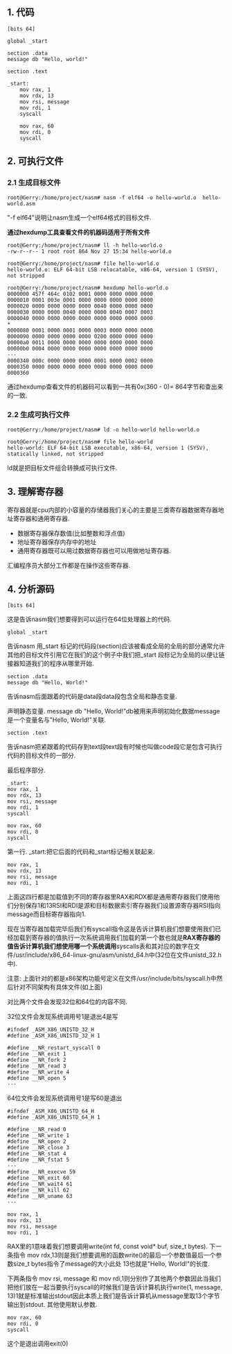 
## 1. 代码

```
[bits 64]

global _start

section .data
message db "Hello, world!"

section .text 

_start:
    mov rax, 1
    mov rdx, 13
    mov rsi, message
    mov rdi, 1
    syscall

    mov rax, 60
    mov rdi, 0
    syscall
```

## 2. 可执行文件

### 2.1 生成目标文件

```
root@Gerry:/home/project/nasm# nasm -f elf64 -o hello-world.o  hello-world.asm
```

"-f elf64"说明让nasm生成一个elf64格式的目标文件. 

**通过hexdump工具查看文件的机器码适用于所有文件**

```
root@Gerry:/home/project/nasm# ll -h hello-world.o
-rw-r--r-- 1 root root 864 Nov 27 15:34 hello-world.o

root@Gerry:/home/project/nasm# file hello-world.o
hello-world.o: ELF 64-bit LSB relocatable, x86-64, version 1 (SYSV), not stripped

root@Gerry:/home/project/nasm# hexdump hello-world.o
0000000 457f 464c 0102 0001 0000 0000 0000 0000
0000010 0001 003e 0001 0000 0000 0000 0000 0000
0000020 0000 0000 0000 0000 0040 0000 0000 0000
0000030 0000 0000 0040 0000 0000 0040 0007 0003
0000040 0000 0000 0000 0000 0000 0000 0000 0000
*
0000080 0001 0000 0001 0000 0003 0000 0000 0000
0000090 0000 0000 0000 0000 0200 0000 0000 0000
00000a0 0011 0000 0000 0000 0000 0000 0000 0000
00000b0 0004 0000 0000 0000 0000 0000 0000 0000
···
0000340 000c 0000 0000 0000 0001 0000 0002 0000
0000350 0000 0000 0000 0000 0000 0000 0000 0000
0000360
```

通过hexdump查看文件的机器码可以看到一共有0x(360 - 0)= 864字节和查出来的一致. 

### 2.2 生成可执行文件

```
root@Gerry:/home/project/nasm# ld -o hello-world hello-world.o

root@Gerry:/home/project/nasm# file hello-world  
hello-world: ELF 64-bit LSB executable, x86-64, version 1 (SYSV), statically linked, not stripped
```

ld就是把目标文件组合转换成可执行文件. 

## 3. 理解寄存器

寄存器就是cpu内部的小容量的存储器我们关心的主要是三类寄存器数据寄存器地址寄存器和通用寄存器. 

- 数据寄存器保存数值(比如整数和浮点值)
- 地址寄存器保存内存中的地址
- 通用寄存器既可以用过数据寄存器也可以用做地址寄存器. 

汇编程序员大部分工作都是在操作这些寄存器. 

## 4. 分析源码

```
[bits 64]
```

这是告诉nasm我们想要得到可以运行在64位处理器上的代码. 

```
global _start
```

告诉nasm 用\_start 标记的代码段(section)应该被看成全局的全局的部分通常允许其他的目标文件引用它在我们的这个例子中我们把\_start 段标记为全局的以便让链接器知道我们的程序从哪里开始. 

```
section .data
message db "Hello, World!"
```

告诉nasm后面跟着的代码是data段data段包含全局和静态变量. 

声明静态变量. message db "Hello, World!"db被用来声明初始化数据message是一个变量名与"Hello, World!"关联. 

```
section .text
```

告诉nasm把紧跟着的代码存到text段text段有时候也叫做code段它是包含可执行代码的目标文件的一部分. 

最后程序部分. 

```
_start:
mov rax, 1
mov rdx, 13
mov rsi, message
mov rdi, 1
syscall

mov rax, 60
mov rdi, 0
syscall
```

第一行. \_start:把它后面的代码和_start标记相关联起来. 

```
mov rax, 1
mov rdx, 13
mov rsi, message
mov rdi, 1
```

上面这四行都是加载值到不同的寄存器里RAX和RDX都是通用寄存器我们使用他们分别保存1和13RSI和RDI是源和目标数据索引寄存器我们设置源寄存器RSI指向message而目标寄存器指向1. 

现在当寄存器加载完毕后我们有syscall指令这是告诉计算机我们想要使用我们已经加载到寄存器的值执行一次系统调用我们加载的第一个数也就是**RAX寄存器的值告诉计算机我们想使用哪一个系统调用**syscalls表和其对应的数字在文件/usr/include/x86\_64-linux-gnu/asm/unistd\_64.h中(32位在文件unistd\_32.h中). 

注意: 上面针对的都是x86架构功能号定义在文件/usr/include/bits/syscall.h中然后针对不同架构有具体文件(如上面)

对比两个文件会发现32位和64位的内容不同. 

32位文件会发现系统调用号1是退出4是写
```
#ifndef _ASM_X86_UNISTD_32_H
#define _ASM_X86_UNISTD_32_H 1
 
#define __NR_restart_syscall 0
#define __NR_exit 1
#define __NR_fork 2
#define __NR_read 3
#define __NR_write 4
#define __NR_open 5
···
```

64位文件会发现系统调用号1是写60是退出

```
#ifndef _ASM_X86_UNISTD_64_H
#define _ASM_X86_UNISTD_64_H 1

#define __NR_read 0
#define __NR_write 1
#define __NR_open 2
#define __NR_close 3
#define __NR_stat 4
#define __NR_fstat 5
···
#define __NR_execve 59
#define __NR_exit 60
#define __NR_wait4 61
#define __NR_kill 62
#define __NR_uname 63
···
```

```
mov rax, 1
mov rdx, 13
mov rsi, message
mov rdi, 1
```

RAX里的1意味着我们想要调用write(int fd, const void* buf, size\_t bytes). 下一条指令 mov rdx,13则是我们想要调用的函数write()的最后一个参数值最后一个参数size\_t bytes指令了message的大小此处 13也就是"Hello, World!"的长度. 

下两条指令 mov rsi, message 和 mov rdi,1则分别作了其他两个参数因此当我们把他们放在一起当要执行syscall的时候我们是告诉计算机执行write(1, message, 13)1就是标准输出stdout因此本质上我们是告诉计算机从message里取13个字节输出到stdout. 其他使用默认参数. 

```
mov rax, 60               
mov rdi, 0                
syscall
```

这个是退出调用exit(0)

